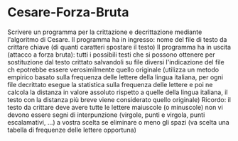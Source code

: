 # Cesare-Forza-Bruta
Scrivere un programma per la crittazione e decrittazione mediante l'algoritmo di Cesare.
Il programma ha in ingresso:
nome del file di testo da crittare
chiave (di quanti caratteri spostare il testo)
Il programma ha in uscita (attacco a forza bruta):
tutti i possibili testi che si possono ottenere per sostituzione dal testo crittato salvandoli su file diversi
l'indicazione del file ch epotrebbe essere verosimilmente quello originale (utilizza un metodo empirico basato sulla frequenza delle lettere della lingua italiana, per ogni file decrittato esegue la statistica sulla frequenza delle lettere e poi ne calcola la distanza in valore assoluto rispetto a quelle della lingua italiana, il testo con la distanza più breve viene considerato quello originale)
Ricordo:
il testo da crittare deve avere tutte le lettere maiuscole (o minuscole)
non vi devono  essere segni di interpunzione (virgole, punti e virgola, punti escalamativi, ...)
a vostra scelta se eliminare o meno gli spazi (va scelta una tabella di frequenze delle lettere opportuna)
